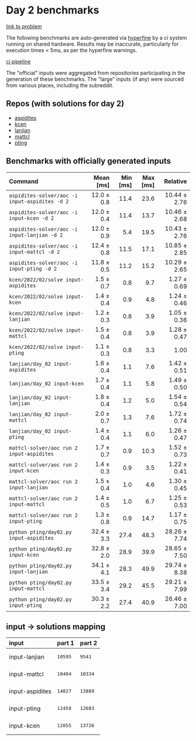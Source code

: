 # Day 2 benchmarks

[link to problem](http://adventofcode.com/2022/day/2)

The following benchmarks are auto-generated via [hyperfine](https://github.com/sharkdp/hyperfine) by a ci system running on shared hardware. Results may be inaccurate, particularly for execution times < 5ms, as per the hyperfine warnings.

[ci pipeline](http://ci.papercode.net:8080/teams/aoc2022/pipelines/aoc-compare-2022)

The "official" inputs were aggregated from repositories participating in the generation of these benchmarks. The "large" inputs (if any) were sourced from various places, including the subreddit.

## Repos (with solutions for day 2)


- [aspidites](https://github.com/aspidites/aoc2022)
- [kcen](https://github.com/kcen/AdventOfCode)
- [lanjian](https://github.com/LanJian/aoc-2022)
- [mattcl](https://github.com/mattcl/aoc2022)
- [pting](https://github.com/pting/aoc2022)

## Benchmarks with officially generated inputs
| Command | Mean [ms] | Min [ms] | Max [ms] | Relative |
|:---|---:|---:|---:|---:|
| `aspidites-solver/aoc -i input-aspidites -d 2` | 12.0 ± 0.8 | 11.4 | 23.6 | 10.44 ± 2.76 |
| `aspidites-solver/aoc -i input-kcen -d 2` | 12.0 ± 0.4 | 11.4 | 13.7 | 10.46 ± 2.68 |
| `aspidites-solver/aoc -i input-lanjian -d 2` | 12.0 ± 0.9 | 5.4 | 19.5 | 10.43 ± 2.76 |
| `aspidites-solver/aoc -i input-mattcl -d 2` | 12.4 ± 0.8 | 11.5 | 17.1 | 10.85 ± 2.85 |
| `aspidites-solver/aoc -i input-pting -d 2` | 11.8 ± 0.5 | 11.2 | 15.2 | 10.29 ± 2.65 |
| `kcen/2022/02/solve input-aspidites` | 1.5 ± 0.7 | 0.8 | 9.7 | 1.27 ± 0.69 |
| `kcen/2022/02/solve input-kcen` | 1.4 ± 0.4 | 0.9 | 4.8 | 1.24 ± 0.46 |
| `kcen/2022/02/solve input-lanjian` | 1.2 ± 0.3 | 0.8 | 3.9 | 1.05 ± 0.36 |
| `kcen/2022/02/solve input-mattcl` | 1.5 ± 0.4 | 0.8 | 3.9 | 1.28 ± 0.47 |
| `kcen/2022/02/solve input-pting` | 1.1 ± 0.3 | 0.8 | 3.3 | 1.00 |
| `lanjian/day_02 input-aspidites` | 1.6 ± 0.4 | 1.1 | 7.6 | 1.42 ± 0.51 |
| `lanjian/day_02 input-kcen` | 1.7 ± 0.4 | 1.1 | 5.8 | 1.49 ± 0.50 |
| `lanjian/day_02 input-lanjian` | 1.8 ± 0.4 | 1.2 | 5.0 | 1.54 ± 0.54 |
| `lanjian/day_02 input-mattcl` | 2.0 ± 0.7 | 1.3 | 7.6 | 1.72 ± 0.74 |
| `lanjian/day_02 input-pting` | 1.4 ± 0.4 | 1.1 | 6.0 | 1.26 ± 0.47 |
| `mattcl-solver/aoc run 2 input-aspidites` | 1.7 ± 0.7 | 0.9 | 10.3 | 1.52 ± 0.73 |
| `mattcl-solver/aoc run 2 input-kcen` | 1.4 ± 0.3 | 0.9 | 3.5 | 1.22 ± 0.41 |
| `mattcl-solver/aoc run 2 input-lanjian` | 1.5 ± 0.4 | 1.0 | 4.6 | 1.30 ± 0.45 |
| `mattcl-solver/aoc run 2 input-mattcl` | 1.4 ± 0.5 | 1.0 | 6.7 | 1.25 ± 0.53 |
| `mattcl-solver/aoc run 2 input-pting` | 1.3 ± 0.8 | 0.9 | 14.7 | 1.17 ± 0.75 |
| `python pting/day02.py input-aspidites` | 32.4 ± 3.3 | 27.4 | 48.3 | 28.26 ± 7.74 |
| `python pting/day02.py input-kcen` | 32.8 ± 2.0 | 28.9 | 39.9 | 28.65 ± 7.50 |
| `python pting/day02.py input-lanjian` | 34.1 ± 4.1 | 28.3 | 49.9 | 29.74 ± 8.38 |
| `python pting/day02.py input-mattcl` | 33.5 ± 3.4 | 29.2 | 45.5 | 29.21 ± 7.99 |
| `python pting/day02.py input-pting` | 30.3 ± 2.2 | 27.4 | 40.9 | 26.46 ± 7.00 |

## input -> solutions mapping
|input|part 1|part 2|
|:---|:---|:---|
|input-lanjian|<pre>10595</pre>|<pre>9541</pre>|
|input-mattcl|<pre>10404</pre>|<pre>10334</pre>|
|input-aspidites|<pre>14827</pre>|<pre>13889</pre>|
|input-pting|<pre>12458</pre>|<pre>12683</pre>|
|input-kcen|<pre>12855</pre>|<pre>13726</pre>|
